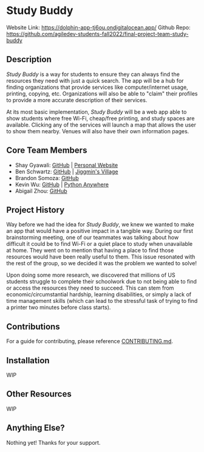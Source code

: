 <!-- markdownlint-disable -->
<!-- textlint-disable -->

# Study Buddy

Website Link: https://dolphin-app-tj6ou.ondigitalocean.app/
Github Repo: https://github.com/agiledev-students-fall2022/final-project-team-study-buddy

## Description

_Study Buddy_ is a way for students to ensure they can always find the resources they need with just a quick search. The app will be a hub for finding organizations that provide services like computer/internet usage, printing, copying, etc. Organizations will also be able to "claim" their profiles to provide a more accurate description of their services.

At its most basic implementation, _Study Buddy_ will be a web app able to show students where free Wi-Fi, cheap/free printing, and study spaces are available. Clicking any of the services will launch a map that allows the user to show them nearby. Venues will also have their own information pages.

## Core Team Members

- Shay Gyawali: [GitHub](https://github.com/shaygyawali) | [Personal Website](http://shaygyawali.me)
- Ben Schwartz: [GitHub](https://github.com/bls1999) | [Jiggmin's Village](https://jiggmin2.com/)
- Brandon Somoza: [GitHub](https://github.com/BrandonSomoza)
- Kevin Wu: [GitHub](https://github.com/kevin1289) | [Python Anywhere](https://kevinwu.pythonanywhere.com/)
- Abigail Zhou: [GitHub](https://github.com/abigailzhou03)

## Project History

Way before we had the idea for _Study Buddy_, we knew we wanted to make an app that would have a positive impact in a tangible way. During our first brainstorming meeting, one of our teammates was talking about how difficult it could be to find Wi-Fi or a quiet place to study when unavailable at home. They went on to mention that having a place to find those resources would have been really useful to them. This issue resonated with the rest of the group, so we decided it was the problem we wanted to solve!

Upon doing some more research, we discovered that millions of US students struggle to complete their schoolwork due to not being able to find or access the resources they need to succeed. This can stem from economic/circumstantial hardship, learning disabilities, or simply a lack of time management skills (which can lead to the stressful task of trying to find a printer two minutes before class starts).

## Contributions

For a guide for contributing, please reference [CONTRIBUTING.md](https://github.com/agiledev-students-fall2022/final-project-team-study-buddy/blob/master/CONTRIBUTING.md).

## Installation

WIP

## Other Resources

WIP

## Anything Else?

Nothing yet! Thanks for your support.
